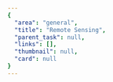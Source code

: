 ```yaml
---
{
  "area": "general",
  "title": "Remote Sensing",
  "parent_task": null,
  "links": [],
  "thumbnail": null,
  "card": null
}
---
```


